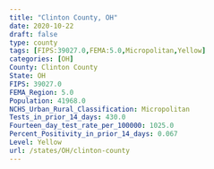 ```yaml
---
title: "Clinton County, OH"
date: 2020-10-22
draft: false
type: county
tags: [FIPS:39027.0,FEMA:5.0,Micropolitan,Yellow]
categories: [OH]
County: Clinton County
State: OH
FIPS: 39027.0
FEMA_Region: 5.0
Population: 41968.0
NCHS_Urban_Rural_Classification: Micropolitan
Tests_in_prior_14_days: 430.0
Fourteen_day_test_rate_per_100000: 1025.0
Percent_Positivity_in_prior_14_days: 0.067
Level: Yellow
url: /states/OH/clinton-county
---
```



